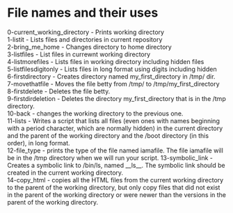 <h1>File names and their uses</h1>
<p>
0-current_working_directory - Prints working directory<br>
1-listit - Lists files and directories in current repository<br>
2-bring_me_home - Changes directory to home directory<br>
3-listfiles - List files in currewnt working directory<br>
4-listmorefiles - Lists files in working directory including hidden files<br>
5-listfilesdigitonly - Lists files in long format using digits including hidden<br>
6-firstdirectory - Creates directory named my_first_directory in /tmp/ dir.<br>
7-movethatfile - Moves the file betty from /tmp/ to /tmp/my_first_directory<br>
8-firstdelete - Deletes the file betty.<br>
9-firstdirdeletion - Deletes the directory my_first_directory that is in the /tmp directory.<br>
10-back - changes the working directory to the previous one.<br>
11-lists - Writes a script that lists all files (even ones with names beginning with a period character, which are normally hidden) in the current directory and the parent of the working directory and the /boot directory (in this order), in long format.<br>
12-file_type - prints the type of the file named iamafile. The file iamafile will be in the /tmp directory when we will run your script.
13-symbolic_link - Creates a symbolic link to /bin/ls, named __ls__. The symbolic link should be created in the current working directory.<br>
14-copy_html - copies all the HTML files from the current working directory to the parent of the working directory, but only copy files that did not exist in the parent of the working directory or were newer than the versions in the parent of the working directory.<br>
</p>


